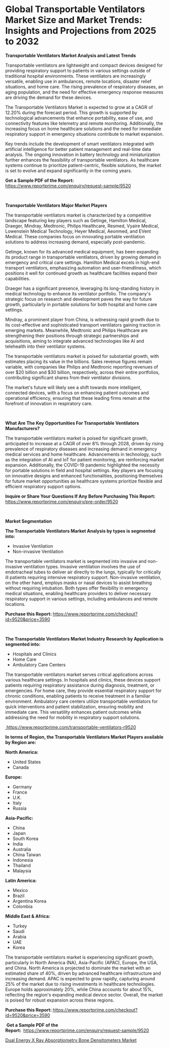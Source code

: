 <p><h1>Global Transportable Ventilators Market Size and Market Trends: Insights and Projections from 2025 to 2032</h1></p><p><strong>Transportable Ventilators Market Analysis and Latest Trends</strong></p>
<p><p>Transportable ventilators are lightweight and compact devices designed for providing respiratory support to patients in various settings outside of traditional hospital environments. These ventilators are increasingly versatile, enabling use in ambulances, remote locations, disaster relief situations, and home care. The rising prevalence of respiratory diseases, an aging population, and the need for effective emergency response measures are driving the demand for these devices.</p><p>The Transportable Ventilators Market is expected to grow at a CAGR of 12.20% during the forecast period. This growth is supported by technological advancements that enhance portability, ease of use, and connectivity features like telemetry and remote monitoring. Additionally, the increasing focus on home healthcare solutions and the need for immediate respiratory support in emergency situations contribute to market expansion. </p><p>Key trends include the development of smart ventilators integrated with artificial intelligence for better patient management and real-time data analysis. The ongoing innovation in battery technology and miniaturization further enhances the feasibility of transportable ventilators. As healthcare systems continue to prioritize patient-centric, flexible solutions, the market is set to evolve and expand significantly in the coming years.</p></p>
<p><strong>Get a Sample PDF of the Report:&nbsp;</strong> <a href="https://www.reportprime.com/enquiry/request-sample/9520?utm_campaign=3362&utm_medium=2&utm_source=Github&utm_content=ia&utm_term=20032025&utm_id=transportable-ventilators">https://www.reportprime.com/enquiry/request-sample/9520</a></p>
<p>&nbsp;</p>
<p><strong>Transportable Ventilators Major Market Players</strong></p>
<p><p>The transportable ventilators market is characterized by a competitive landscape featuring key players such as Getinge, Hamilton Medical, Draeger, Mindray, Medtronic, Philips Healthcare, Resmed, Vyaire Medical, Lowenstein Medical Technology, Heyer Medical, Aeonmed, and EVent Medical. These companies focus on innovating portable ventilation solutions to address increasing demand, especially post-pandemic.</p><p>Getinge, known for its advanced medical equipment, has been expanding its product range in transportable ventilators, driven by growing demand in emergency and critical care settings. Hamilton Medical excels in high-end transport ventilators, emphasizing automation and user-friendliness, which positions it well for continued growth as healthcare facilities expand their capabilities.</p><p>Draeger has a significant presence, leveraging its long-standing history in medical technology to enhance its ventilator portfolio. The company's strategic focus on research and development paves the way for future growth, particularly in portable solutions for both hospital and home care settings.</p><p>Mindray, a prominent player from China, is witnessing rapid growth due to its cost-effective and sophisticated transport ventilators gaining traction in emerging markets. Meanwhile, Medtronic and Philips Healthcare are strengthening their positions through strategic partnerships and acquisitions, aiming to integrate advanced technologies like AI and telehealth into their ventilator systems.</p><p>The transportable ventilators market is poised for substantial growth, with estimates placing its value in the billions. Sales revenue figures remain variable, with companies like Philips and Medtronic reporting revenues of over $20 billion and $30 billion, respectively, across their entire portfolios, contributing significant shares from their ventilator divisions. </p><p>The market's future will likely see a shift towards more intelligent, connected devices, with a focus on enhancing patient outcomes and operational efficiency, ensuring that these leading firms remain at the forefront of innovation in respiratory care.</p></p>
<p>&nbsp;</p>
<p><strong>What Are The Key Opportunities For Transportable Ventilators Manufacturers?</strong></p>
<p><p>The transportable ventilators market is poised for significant growth, anticipated to increase at a CAGR of over 8% through 2028, driven by rising prevalence of respiratory diseases and increasing demand in emergency medical services and home healthcare. Advancements in technology, such as the integration of AI and IoT for patient monitoring, are reinforcing market expansion. Additionally, the COVID-19 pandemic highlighted the necessity for portable solutions in field and hospital settings. Key players are focusing on innovative designs and enhanced functionalities, positioning themselves for future market opportunities as healthcare systems prioritize flexible and efficient respiratory support options.</p></p>
<p><strong>Inquire or Share Your Questions If Any Before Purchasing This Report:</strong> <a href="https://www.reportprime.com/enquiry/pre-order/9520?utm_campaign=3362&utm_medium=2&utm_source=Github&utm_content=ia&utm_term=20032025&utm_id=transportable-ventilators">https://www.reportprime.com/enquiry/pre-order/9520</a></p>
<p>&nbsp;</p>
<p><strong>Market Segmentation</strong></p>
<p><strong>The Transportable Ventilators Market Analysis by types is segmented into:</strong></p>
<p><ul><li>Invasive Ventilation</li><li>Non-invasive Ventilation</li></ul></p>
<p><p>The transportable ventilators market is segmented into invasive and non-invasive ventilation types. Invasive ventilation involves the use of endotracheal tubes to deliver air directly to the lungs, typically for critically ill patients requiring intensive respiratory support. Non-invasive ventilation, on the other hand, employs masks or nasal devices to assist breathing without requiring intubation. Both types offer flexibility in emergency medical situations, enabling healthcare providers to deliver necessary respiratory support in various settings, including ambulances and remote locations.</p></p>
<p><strong>Purchase this Report:&nbsp;</strong><a href="https://www.reportprime.com/checkout?id=9520&price=3590&utm_campaign=3362&utm_medium=2&utm_source=Github&utm_content=ia&utm_term=20032025&utm_id=transportable-ventilators">https://www.reportprime.com/checkout?id=9520&price=3590</a></p>
<p>&nbsp;</p>
<p><strong>The Transportable Ventilators Market Industry Research by Application is segmented into:</strong></p>
<p><ul><li>Hospitals and Clinics</li><li>Home Care</li><li>Ambulatory Care Centers</li></ul></p>
<p><p>The transportable ventilators market serves critical applications across various healthcare settings. In hospitals and clinics, these devices support patients requiring respiratory assistance during diagnosis, treatment, or emergencies. For home care, they provide essential respiratory support for chronic conditions, enabling patients to receive treatment in a familiar environment. Ambulatory care centers utilize transportable ventilators for quick interventions and patient stabilization, ensuring mobility and immediate care. This versatility enhances patient outcomes while addressing the need for mobility in respiratory support solutions.</p></p>
<p><a href="https://www.reportprime.com/transportable-ventilators-r9520?utm_campaign=3362&utm_medium=2&utm_source=Github&utm_content=ia&utm_term=20032025&utm_id=transportable-ventilators">&nbsp;https://www.reportprime.com/transportable-ventilators-r9520</a></p>
<p><strong>In terms of Region, the Transportable Ventilators Market Players available by Region are:</strong></p>
<p>
    <p> <strong> North America: </strong>
        <ul>
            <li>United States</li>
            <li>Canada</li>
        </ul>
        </p> 
    <p> <strong> Europe: </strong>
        <ul>
            <li>Germany</li>
            <li>France</li>
            <li>U.K.</li>
            <li>Italy</li>
            <li>Russia</li>
        </ul>
        </p> 
    <p> <strong> Asia-Pacific: </strong>
        <ul>
            <li>China</li>
            <li>Japan</li>
            <li>South Korea</li>
            <li>India</li>
            <li>Australia</li>
            <li>China Taiwan</li>
            <li>Indonesia</li>
            <li>Thailand</li>
            <li>Malaysia</li>
        </ul>
        </p> 
    <p> <strong> Latin America: </strong>
        <ul>
            <li>Mexico</li>
            <li>Brazil</li>
            <li>Argentina Korea</li>
            <li>Colombia</li>
        </ul>
        </p> 
    <p> <strong> Middle East & Africa: </strong>
        <ul>
            <li>Turkey</li>
            <li>Saudi</li>
            <li>Arabia</li>
            <li>UAE</li>
            <li>Korea</li>
        </ul>
    </p>
    </p>
<p><p>The transportable ventilators market is experiencing significant growth, particularly in North America (NA), Asia-Pacific (APAC), Europe, the USA, and China. North America is projected to dominate the market with an estimated share of 40%, driven by advanced healthcare infrastructure and increasing demand. APAC is expected to grow rapidly, capturing around 25% of the market due to rising investments in healthcare technologies. Europe holds approximately 20%, while China accounts for about 15%, reflecting the region's expanding medical device sector. Overall, the market is poised for robust expansion across these regions.</p></p>
<p><strong>Purchase this Report: </strong><a href="https://www.reportprime.com/checkout?id=9520&price=3590&utm_campaign=3362&utm_medium=2&utm_source=Github&utm_content=ia&utm_term=20032025&utm_id=transportable-ventilators">https://www.reportprime.com/checkout?id=9520&price=3590</a></p>
<p>&nbsp;<strong>Get a Sample PDF of the Report:&nbsp;&nbsp;</strong><a href="https://www.reportprime.com/enquiry/request-sample/9520?utm_campaign=3362&utm_medium=2&utm_source=Github&utm_content=ia&utm_term=20032025&utm_id=transportable-ventilators">https://www.reportprime.com/enquiry/request-sample/9520</a></p>
<p><strong></strong></p>
<p><p><a href="https://github.com/haimamuirev8/Market-Research-Report-List-1/blob/main/dual-energy-x-ray-absorptiometry-bone-densitometers-market.md?utm_campaign=3362&utm_medium=2&utm_source=Github&utm_content=ia&utm_term=20032025&utm_id=transportable-ventilators">Dual Energy X Ray Absorptiometry Bone Densitometers Market</a></p></p>